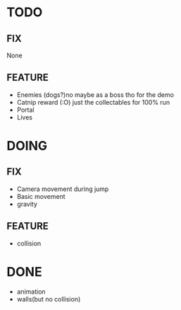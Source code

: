 # TODO
## FIX
None
## FEATURE
* Enemies (dogs?)no maybe as a boss tho for the demo
* Catnip reward (:O) just the collectables for 100% run
* Portal
* Lives
# DOING
## FIX
* Camera movement during jump
* Basic movement
* gravity
## FEATURE
* collision
# DONE
* animation
* walls(but no collision)